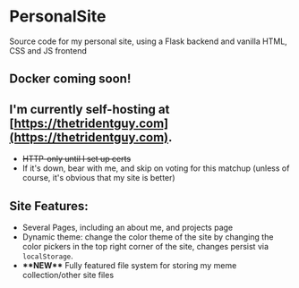 # PersonalSite
Source code for my personal site, using a Flask backend and vanilla HTML, CSS and JS frontend
## Docker coming soon!
## I'm currently self-hosting at [https://thetridentguy.com](https://thetridentguy.com).
- ~~HTTP-only until I set up certs~~
- If it's down, bear with me, and skip on voting for this matchup (unless of course, it's obvious that my site is better)
## Site Features:
- Several Pages, including an about me, and projects page
- Dynamic theme: change the color theme of the site by changing the color pickers in the top right corner of the site, changes persist via `localStorage`.
- **\*\*NEW\*\*** Fully featured file system for storing my meme collection/other site files
